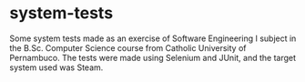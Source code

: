 # system-tests
Some system tests made as an exercise of Software Engineering I subject in the B.Sc. Computer Science course from Catholic University of Pernambuco. The tests were made using Selenium and JUnit, and the target system used was Steam.
